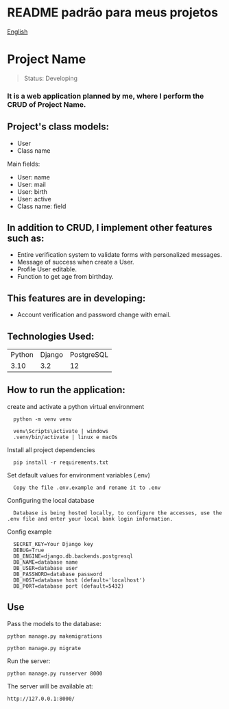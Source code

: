# README padrão para meus projetos 
[English](https://github.com/MarcoTche/MarcoTche/edit/main/base_readme.md)

<h1>Project Name</h1>

> Status: Developing

### It is a web application planned by me, where I perform the CRUD of Project Name.

## Project's class models:

+ User 
+ Class name
  
Main fields:

+ User: name
+ User: mail
+ User: birth
+ User: active
+ Class name: field

## In addition to CRUD, I implement other features such as:

* Entire verification system to validate forms with personalized messages.
* Message of success when create a User.
* Profile User editable.
* Function to get age from birthday.

## This features are in developing:

- Account verification and password change with email.

## Technologies Used:

<table>
  <tr>
    <td>Python</td>
    <td>Django</td>
    <td>PostgreSQL</td>
  </tr>
  <tr>
    <td>3.10</td>
    <td>3.2</td>
    <td>12</td>
  </tr>
</table>

## How to run the application:

create and activate a python virtual environment
```console
  python -m venv venv
```
```console
  venv\Scripts\activate | windows
  .venv/bin/activate | linux e macOs
```

Install all project dependencies
```console
  pip install -r requirements.txt
```

Set default values for environment variables (.env)
```
  Copy the file .env.example and rename it to .env
```

Configuring the local database
```
  Database is being hosted locally, to configure the accesses, use the .env file and enter your local bank login information.
```

Config example
```
  SECRET_KEY=Your Django key
  DEBUG=True
  DB_ENGINE=django.db.backends.postgresql
  DB_NAME=database name
  DB_USER=database user
  DB_PASSWORD=database password
  DB_HOST=database host (default='localhost')
  DB_PORT=database port (default=5432)
```
## Use

Pass the models to the database:
```console
python manage.py makemigrations
```
```console
python manage.py migrate
```

Run the server:
```console
python manage.py runserver 8000
```

The server will be available at: 
```console
http://127.0.0.1:8000/
```
